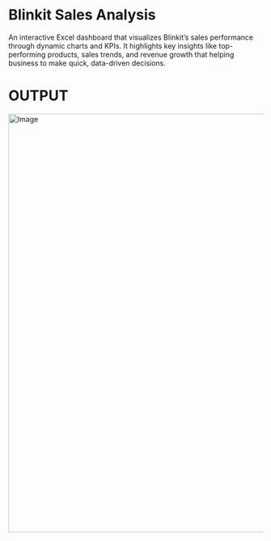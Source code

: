 # Blinkit Sales Analysis
An interactive Excel dashboard that visualizes Blinkit’s sales performance through dynamic charts and KPIs. It highlights key insights like top-performing products, sales trends, and revenue growth that helping business to make quick, data-driven decisions.
# OUTPUT
<img width="1402" height="828" alt="Image" src="https://github.com/user-attachments/assets/38d6eca6-c18a-4782-8030-1b1672914ae0" />
